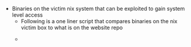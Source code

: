 - Binaries on the victim nix system that can be exploited to gain system level access
	- Following is a one liner script that compares binaries on the nix victim box to what is on the website repo
	- ``` for i in $(curl -s https://gtfobins.github.io/ | html2text | cut -d" " -f1 | sed '/^[[:space:]]*$/d');do if grep -q "$i" installed_pkgs.list;then echo "Check GTFO for: $i";fi;done